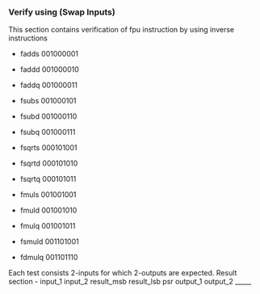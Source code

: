 ### Verify using (Swap Inputs)

This section contains verification of fpu instruction by using inverse instructions

- fadds 001000001 
- faddd 001000010
- faddq 001000011
- fsubs 001000101
- fsubd 001000110
- fsubq 001000111

- fsqrts 000101001
- fsqrtd 000101010
- fsqrtq 000101011

- fmuls 001001001
- fmuld 001001010
- fmulq 001001011

- fsmuld 001101001
- fdmulq 001101110

<!-- - fdivs 001001101
- fdivd 001001110
- fdivq 001001111 -->


Each test consists 2-inputs for which 2-outputs are expected.
Result section - input_1 input_2 result_msb result_lsb psr output_1 output_2 _____ 